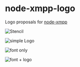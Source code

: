 node-xmpp-logo
===================

Logo proposals for [node-xmpp](https://github.com/node-xmpp)



![Stencil](http://node-xmpp.github.io/logo/stencil.svg)


![simple Logo](http://node-xmpp.github.io/logo/logo.svg)


![font only](http://node-xmpp.github.io/logo/font.svg)


![font + logo](http://node-xmpp.github.io/logo/full.svg)
